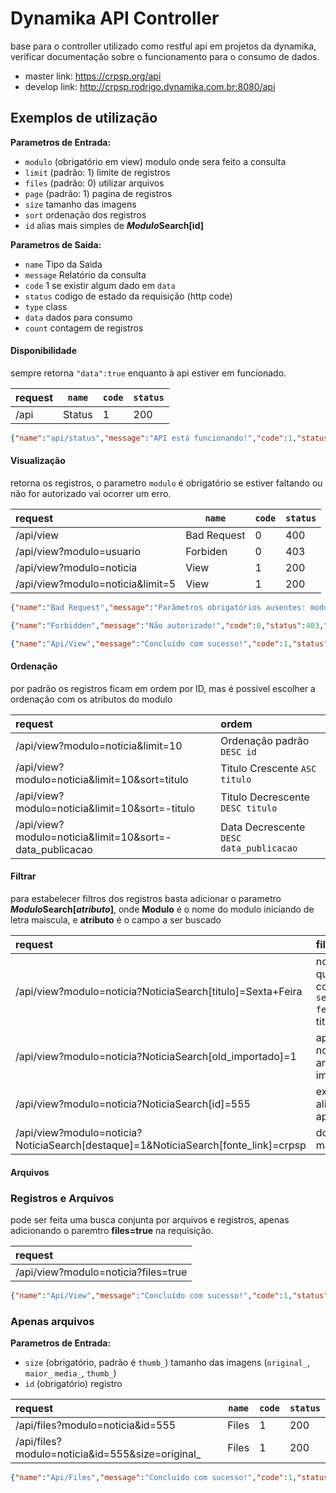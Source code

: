 Dynamika API Controller
==================
base para o controller utilizado como restful api em projetos da dynamika, verificar documentação sobre o funcionamento para o consumo de dados.

 * master link: https://crpsp.org/api
 * develop link: http://crpsp.rodrigo.dynamika.com.br:8080/api

## Exemplos de utilização

**Parametros de Entrada:**
 * `modulo` (obrigatório em view) modulo onde sera feito a consulta
 * `limit` (padrão: 1) limite de registros
 * `files` (padrão: 0) utilizar arquivos
 * `page` (padrão: 1) pagina de registros
 * `size` tamanho das imagens
 * `sort` ordenação dos registros 
 * `id` alias mais simples de  ***Modulo*Search[id]**

**Parametros de Saida:**
 * `name` Tipo da Saida
 * `message` Relatório da consulta
 * `code` 1 se existir algum dado em `data`
 * `status` codigo de estado da requisição (http code)
 * `type` class
 * `data` dados para consumo
 * `count` contagem de registros

#### Disponibilidade
sempre retorna `"data":true` enquanto à api estiver em funcionado. 

request | `name` | `code` | `status` 
:------ | ------ | ------ | -------
/api | Status | 1 | 200 
```JSON
{"name":"api/status","message":"API está funcionando!","code":1,"status":200,"type":"yii\\web\\Application","data":true}
```

#### Visualização
retorna os registros, o parametro `modulo` é obrigatório se estiver faltando ou não for autorizado vai ocorrer um erro.

request | `name` | `code` | `status` 
:------ | ------ | ------ | -------
/api/view | Bad Request | 0 | 400 
/api/view?modulo=usuario | Forbiden | 0 | 403 
/api/view?modulo=noticia | View | 1 | 200 
/api/view?modulo=noticia&limit=5 | View | 1 | 200 


```JSON
{"name":"Bad Request","message":"Parâmetros obrigatórios ausentes: modulo","code":0,"status":400,"type":"yii\\web\\BadRequestHttpException"}

{"name":"Forbidden","message":"Não autorizado!","code":0,"status":403,"type":"yii\\web\\HttpException"}

{"name":"Api/View","message":"Concluído com sucesso!","code":1,"status":200,"type":"yii\\web\\Application","data":[{"id":2356, ...}],"count":1}
```

#### Ordenação
por padrão os registros ficam em ordem por ID, mas é possivel escolher a ordenação com os atributos do modulo

request | ordem |
:------ | :---- | 
/api/view?modulo=noticia&limit=10 | Ordenação padrão `DESC id` |
/api/view?modulo=noticia&limit=10&sort=titulo | Titulo Crescente `ASC titulo` | 
/api/view?modulo=noticia&limit=10&sort=-titulo | Titulo Decrescente `DESC titulo` | 
/api/view?modulo=noticia&limit=10&sort=-data_publicacao | Data Decrescente `DESC data_publicacao` | 


#### Filtrar 
para estabelecer filtros dos registros basta adicionar o parametro ***Modulo*Search[*atributo*]**, onde **Modulo** é o nome do modulo iniciando de letra maiscula, e **atributo** é o campo a ser buscado

request | filtro |
:------ | :---- | 
/api/view?modulo=noticia?NoticiaSearch[titulo]=Sexta+Feira | noticias que contem `sexta feira` no titulo |
/api/view?modulo=noticia?NoticiaSearch[old_importado]=1 | apenas noticias antigas importadas |
/api/view?modulo=noticia?NoticiaSearch[id]=555 | existe um alias de apenas `id`
/api/view?modulo=noticia?NoticiaSearch[destaque]=1&NoticiaSearch[fonte_link]=crpsp | dois ou mais filtros



#### Arquivos

### Registros e Arquivos
pode ser feita uma busca conjunta por arquivos e registros, apenas adicionando o paremtro **files=true** na requisição. 

request |
:------ | 
/api/view?modulo=noticia?files=true |

```JSON
{"name":"Api/View","message":"Concluído com sucesso!","code":1,"status":200,"type":"yii\\web\\Application","data":[{"id":2356, ..., "files":[...]}],"count":1}
```

### Apenas arquivos
**Parametros de Entrada:**
 * `size` (obrigatório, padrão é `thumb_`) tamanho das imagens (`original_`, `maior_` `media_`, `thumb_`)
 * `id` (obrigatório) registro

request | `name` | `code` | `status` 
:------ | ------ | ------ | -------
/api/files?modulo=noticia&id=555 | Files | 1 | 200 
/api/files?modulo=noticia&id=555&size=original_ | Files | 1 | 200 

```JSON
{"name":"Api/Files","message":"Concluído com sucesso!","code":1,"status":200,"type":"yii\\web\\Application","data":[{"id":3230,"arquivo":"X_psrRaUva2uDgjIuMAECgQp_fcf-GHj.JPG","tipo_mime":"image/jpeg","tamanho":"190512","nome_original":"08.JPG","legenda":null,"posicao":1,"data_publicacao":"25/10/2019","tipo":"I","ativo":true,"data_criacao":"25/10/2019 18:06:45","data_modificacao":"25/10/2019 18:06:45","id_arquivo_categoria":null,"prefix":"thumb_","url":"/uploads/noticia/3230/thumb_X_psrRaUva2uDgjIuMAECgQp_fcf-GHj.JPG"}],"count":1}
```
